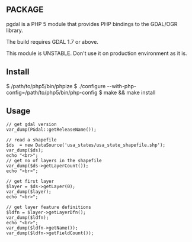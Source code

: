 
PACKAGE
-------

pgdal is a PHP 5 module that provides PHP bindings to the GDAL/OGR library.

The build requires GDAL 1.7 or above.

This module is UNSTABLE. Don't use it on production environment as it is.

Install
-------

$ /path/to/php5/bin/phpize
$ ./configure --with-php-config=/path/to/php5/bin/php-config
$ make && make install

Usage
-----

```
// get gdal version
var_dump(PGdal::getReleaseName());

// read a shapefile
$ds  = new DataSource('usa_states/usa_state_shapefile.shp');
var_dump($ds);
echo "<br>";
// get no of layers in the shapefile
var_dump($ds->getLayerCount());
echo "<br>";

// get first layer
$layer = $ds->getLayer(0);
var_dump($layer);
echo "<br>";

// get layer feature definitions
$ldfn = $layer->getLayerDfn();
var_dump($ldfn);
echo "<br>";
var_dump($ldfn->getName());
var_dump($ldfn->getFieldCount());
```
